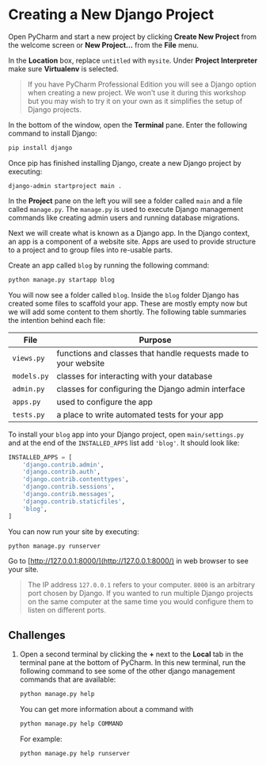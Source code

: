 # Creating a New Django Project

Open PyCharm and start a new project by clicking **Create New Project** from the welcome screen or
**New Project...** from the **File** menu.

In the **Location** box, replace `untitled` with `mysite`. Under **Project Interpreter** make sure
**Virtualenv** is selected.

> If you have PyCharm Professional Edition you will see a Django option when creating a new project.
> We won't use it during this workshop but you may wish to try it on your own as it simplifies the
> setup of Django projects.

In the bottom of the window, open the **Terminal** pane. Enter the following command to install
Django:

```bash
pip install django
```

Once pip has finished installing Django, create a new Django project by executing:

```
django-admin startproject main .
```

In the **Project** pane on the left you will see a folder called `main` and a file called
`manage.py`. The `manage.py` is used to execute Django management commands like creating admin users
and running database migrations.

Next we will create what is known as a Django app. In the Django context, an app is a component of a
website site. Apps are used to provide structure to a project and to group files into re-usable parts.

Create an app called `blog` by running the following command:

```bash
python manage.py startapp blog
```

You will now see a folder called `blog`. Inside the `blog` folder Django has created some files to
scaffold your app. These are mostly empty now but we will add some content to them shortly. The
following table summaries the intention behind each file:

| File        | Purpose                                                         |
| ---         | ---                                                             |
| `views.py`  | functions and classes that handle requests made to your website |
| `models.py` | classes for interacting with your database                      |
| `admin.py`  | classes for configuring the Django admin interface              |
| `apps.py`   | used to configure the app                                       |
| `tests.py`  | a place to write automated tests for your app                   |

To install your `blog` app into your Django project, open `main/settings.py` and at the end of the
`INSTALLED_APPS` list add `'blog'`. It should look like:

```python
INSTALLED_APPS = [
    'django.contrib.admin',
    'django.contrib.auth',
    'django.contrib.contenttypes',
    'django.contrib.sessions',
    'django.contrib.messages',
    'django.contrib.staticfiles',
    'blog',
]
```

You can now run your site by executing:

```bash
python manage.py runserver
```

Go to [http://127.0.0.1:8000/](http://127.0.0.1:8000/) in web browser to see your site.

> The IP address `127.0.0.1` refers to your computer. `8000` is an arbitrary port chosen
> by Django. If you wanted to run multiple Django projects on the same computer at the same time
> you would configure them to listen on different ports.

## Challenges

1. Open a second terminal by clicking the **+** next to the **Local** tab in the terminal pane at
   the bottom of PyCharm. In this new terminal, run the following command to see some of the other
   django management commands that are available:

   ```bash
   python manage.py help
   ```
   
   You can get more information about a command with
   
   ```bash
   python manage.py help COMMAND
   ```
   
   For example:
   
   ```bash
   python manage.py help runserver
   ```
